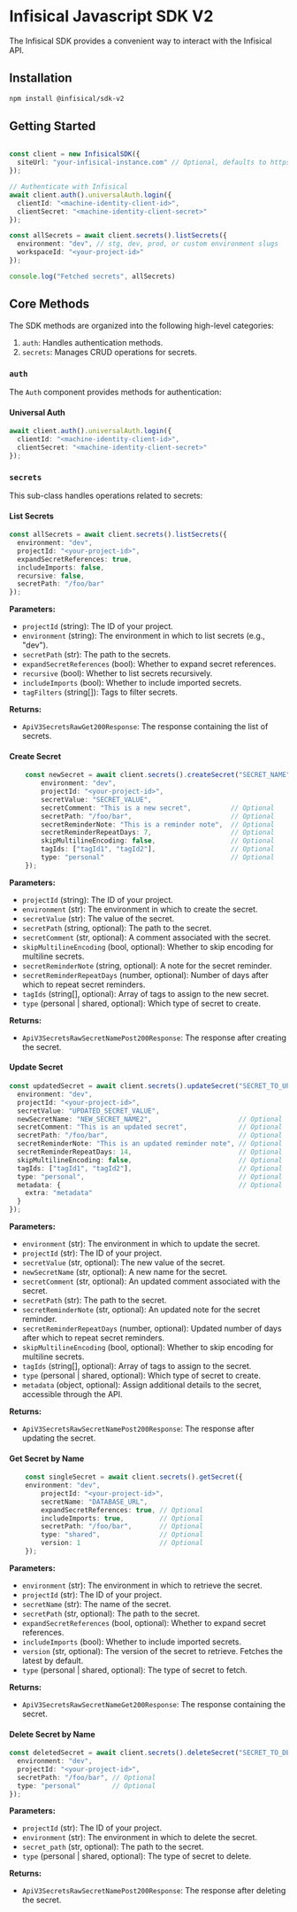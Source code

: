 # Infisical Javascript SDK V2

The Infisical SDK provides a convenient way to interact with the Infisical API. 

## Installation

```bash
npm install @infisical/sdk-v2
```

## Getting Started

```typescript

const client = new InfisicalSDK({
  siteUrl: "your-infisical-instance.com" // Optional, defaults to https://app.infisical.com
});

// Authenticate with Infisical
await client.auth().universalAuth.login({
  clientId: "<machine-identity-client-id>",
  clientSecret: "<machine-identity-client-secret>"
});

const allSecrets = await client.secrets().listSecrets({
  environment: "dev", // stg, dev, prod, or custom environment slugs
  workspaceId: "<your-project-id>"
});

console.log("Fetched secrets", allSecrets)
```

## Core Methods

The SDK methods are organized into the following high-level categories:

1. `auth`: Handles authentication methods.
2. `secrets`: Manages CRUD operations for secrets.

### `auth`

The `Auth` component provides methods for authentication:

#### Universal Auth

```typescript
await client.auth().universalAuth.login({
  clientId: "<machine-identity-client-id>",
  clientSecret: "<machine-identity-client-secret>"
});
```


### `secrets`

This sub-class handles operations related to secrets:

#### List Secrets

```typescript
const allSecrets = await client.secrets().listSecrets({
  environment: "dev",
  projectId: "<your-project-id>",
  expandSecretReferences: true,
  includeImports: false,
  recursive: false,
  secretPath: "/foo/bar"
});
```

**Parameters:**
- `projectId` (string): The ID of your project.
- `environment` (string): The environment in which to list secrets (e.g., "dev").
- `secretPath` (str): The path to the secrets.
- `expandSecretReferences` (bool): Whether to expand secret references.
- `recursive` (bool): Whether to list secrets recursively.
- `includeImports` (bool): Whether to include imported secrets.
- `tagFilters` (string[]): Tags to filter secrets.

**Returns:**
- `ApiV3SecretsRawGet200Response`: The response containing the list of secrets.

#### Create Secret

```typescript
	const newSecret = await client.secrets().createSecret("SECRET_NAME", {
		environment: "dev",
		projectId: "<your-project-id>",
		secretValue: "SECRET_VALUE",
		secretComment: "This is a new secret",          // Optional
		secretPath: "/foo/bar",                         // Optional
		secretReminderNote: "This is a reminder note",  // Optional
		secretReminderRepeatDays: 7,                    // Optional
		skipMultilineEncoding: false,                   // Optional
		tagIds: ["tagId1", "tagId2"],                   // Optional
		type: "personal"                                // Optional
	});
```

**Parameters:**
- `projectId` (string): The ID of your project.
- `environment` (str): The environment in which to create the secret.
- `secretValue` (str): The value of the secret.
- `secretPath` (string, optional): The path to the secret.
- `secretComment` (str, optional): A comment associated with the secret.
- `skipMultilineEncoding` (bool, optional): Whether to skip encoding for multiline secrets.
- `secretReminderNote` (string, optional): A note for the secret reminder.
- `secretReminderRepeatDays` (number, optional): Number of days after which to repeat secret reminders.
- `tagIds` (string[], optional): Array of tags to assign to the new secret.
- `type` (personal | shared, optional): Which type of secret to create.

**Returns:**
- `ApiV3SecretsRawSecretNamePost200Response`: The response after creating the secret.

#### Update Secret

```typescript
const updatedSecret = await client.secrets().updateSecret("SECRET_TO_UPDATE", {
  environment: "dev",                                     
  projectId: "<your-project-id>",                                  
  secretValue: "UPDATED_SECRET_VALUE",                    
  newSecretName: "NEW_SECRET_NAME2",                      // Optional
  secretComment: "This is an updated secret",             // Optional
  secretPath: "/foo/bar",                                 // Optional
  secretReminderNote: "This is an updated reminder note", // Optional
  secretReminderRepeatDays: 14,                           // Optional
  skipMultilineEncoding: false,                           // Optional
  tagIds: ["tagId1", "tagId2"],                           // Optional
  type: "personal",                                       // Optional
  metadata: {                                             // Optional
    extra: "metadata"
  }
});
```

**Parameters:**
- `environment` (str): The environment in which to update the secret.
- `projectId` (str): The ID of your project.
- `secretValue` (str, optional): The new value of the secret.
- `newSecretName` (str, optional): A new name for the secret.
- `secretComment` (str, optional): An updated comment associated with the secret.
- `secretPath` (str): The path to the secret.
- `secretReminderNote` (str, optional): An updated note for the secret reminder.
- `secretReminderRepeatDays` (number, optional): Updated number of days after which to repeat secret reminders.
- `skipMultilineEncoding` (bool, optional): Whether to skip encoding for multiline secrets.
- `tagIds` (string[], optional): Array of tags to assign to the secret.
- `type` (personal | shared, optional): Which type of secret to create.
- `metadata` (object, optional): Assign additional details to the secret, accessible through the API.

**Returns:**
- `ApiV3SecretsRawSecretNamePost200Response`: The response after updating the secret.

#### Get Secret by Name

```typescript
	const singleSecret = await client.secrets().getSecret({
    environment: "dev",
		projectId: "<your-project-id>",
		secretName: "DATABASE_URL",
		expandSecretReferences: true, // Optional
		includeImports: true,         // Optional
		secretPath: "/foo/bar",       // Optional
		type: "shared",               // Optional
		version: 1                    // Optional
	});
```

**Parameters:**
- `environment` (str): The environment in which to retrieve the secret.
- `projectId` (str): The ID of your project.
- `secretName` (str): The name of the secret.
- `secretPath` (str, optional): The path to the secret.
- `expandSecretReferences` (bool, optional): Whether to expand secret references.
- `includeImports` (bool): Whether to include imported secrets.
- `version` (str, optional): The version of the secret to retrieve. Fetches the latest by default.
- `type` (personal | shared, optional): The type of secret to fetch.


**Returns:**
- `ApiV3SecretsRawSecretNameGet200Response`: The response containing the secret.

#### Delete Secret by Name

```typescript
const deletedSecret = await client.secrets().deleteSecret("SECRET_TO_DELETE", {
  environment: "dev",
  projectId: "<your-project-id>",
  secretPath: "/foo/bar", // Optional
  type: "personal"        // Optional
});
```

**Parameters:**
- `projectId` (str): The ID of your project.
- `environment` (str): The environment in which to delete the secret.
- `secret_path` (str, optional): The path to the secret.
- `type` (personal | shared, optional): The type of secret to delete.

**Returns:**
- `ApiV3SecretsRawSecretNamePost200Response`: The response after deleting the secret.